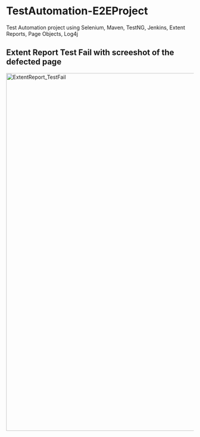 # TestAutomation-E2EProject
Test Automation project using Selenium, Maven, TestNG, Jenkins, Extent Reports, Page Objects, Log4j

<h2>Extent Report Test Fail with screeshot of the defected page</h2>
<img width="960" alt="ExtentReport_TestFail" src="https://user-images.githubusercontent.com/53864826/95126262-9124de00-072c-11eb-81d0-6760e1eefb31.png">
